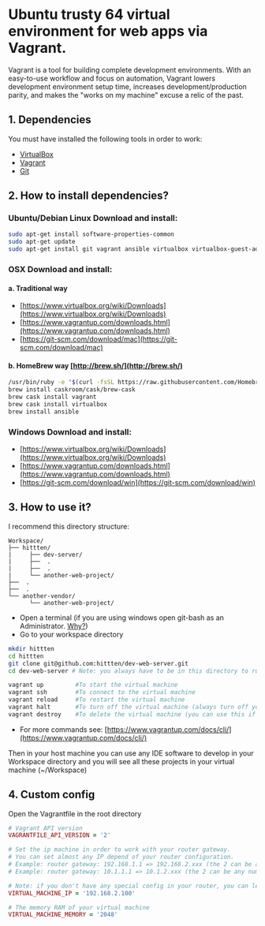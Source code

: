 # Ubuntu trusty 64 virtual environment for web apps via Vagrant.
Vagrant is a tool for building complete development environments. With an easy-to-use workflow and focus on automation, Vagrant lowers development environment setup time, increases development/production parity, and makes the "works on my machine" excuse a relic of the past. 

## 1. Dependencies
You must have installed the following tools in order to work:

+ [VirtualBox](https://www.virtualbox.org/)
+ [Vagrant](https://www.vagrantup.com/)
+ [Git](https://git-scm.com/)

## 2. How to install dependencies?
### Ubuntu/Debian Linux Download and install:
```bash
sudo apt-get install software-properties-common
sudo apt-get update
sudo apt-get install git vagrant ansible virtualbox virtualbox-guest-additions-iso
```

### OSX Download and install:
#### a. Traditional way
- [https://www.virtualbox.org/wiki/Downloads](https://www.virtualbox.org/wiki/Downloads)
- [https://www.vagrantup.com/downloads.html](https://www.vagrantup.com/downloads.html)
- [https://git-scm.com/download/mac](https://git-scm.com/download/mac)

#### b. HomeBrew way [http://brew.sh/](http://brew.sh/)
```bash
/usr/bin/ruby -e "$(curl -fsSL https://raw.githubusercontent.com/Homebrew/install/master/install)"
brew install caskroom/cask/brew-cask
brew cask install vagrant
brew cask install virtualbox
brew install ansible
```

### Windows Download and install:
- [https://www.virtualbox.org/wiki/Downloads](https://www.virtualbox.org/wiki/Downloads)
- [https://www.vagrantup.com/downloads.html](https://www.vagrantup.com/downloads.html)
- [https://git-scm.com/download/win](https://git-scm.com/download/win)

## 3. How to use it?
I recommend this directory structure:
```
Workspace/
├── hittten/
|     ├── dev-server/
|     ├──  .
|     ├──  .
|     └── another-web-project/
├──  .
├──  .
└── another-vendor/
      └── another-web-project/
```
- Open a terminal (if you are using windows open git-bash as an Administrator. [Why?](https://www.vagrantup.com/docs/synced-folders/smb.html))
- Go to your workspace directory
```bash
mkdir hittten
cd hittten
git clone git@github.com:hittten/dev-web-server.git
cd dev-web-server # Note: you always have to be in this directory to run these commands

vagrant up         #To start the virtual machine
vagrant ssh        #To connect to the virtual machine
vagrant reload     #To restart the virtual machine
vagrant halt       #To turn off the virtual machine (always turn off your virtual machine before restart or shutdown your host computer)
vagrant destroy    #To delete the virtual machine (you can use this if you have any problem with your machine and start over with a "vagrant up")
```
- For more commands see: [https://www.vagrantup.com/docs/cli/](https://www.vagrantup.com/docs/cli/)

Then in your host machine you can use any IDE software to develop in your Workspace directory and you will see all these projects in your virtual machine (~/Workspace)

## 4. Custom config
Open the Vagrantfile in the root directory
```ruby
# Vagrant API version
VAGRANTFILE_API_VERSION = '2'

# Set the ip machine in order to work with your router gateway.
# You can set almost any IP depend of your router configuration.
# Example: router gateway: 192.168.1.1 => 192.168.2.xxx (the 2 can be any number except 1)
# Example: router gateway: 10.1.1.1 => 10.1.2.xxx (the 2 can be any number except 1)

# Note: if you don't have any special config in your router, you can leave the default value.
VIRTUAL_MACHINE_IP = '192.168.2.100'

# The memory RAM of your virtual machine
VIRTUAL_MACHINE_MEMORY = '2048'
```
